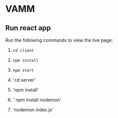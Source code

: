 # VAMM

## Run react app
Run the following commands to view the live page:

1. `cd client`

2. `npm install`

3. `npm start`

4. 'cd server'

5. 'npm install'

6. ' npm install nodemon'

7. 'nodemon index.js'
